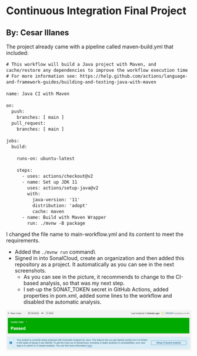 # Continuous Integration Final Project
## By: Cesar Illanes

The project already came with a pipeline called maven-build.yml that included:

```
# This workflow will build a Java project with Maven, and cache/restore any dependencies to improve the workflow execution time
# For more information see: https://help.github.com/actions/language-and-framework-guides/building-and-testing-java-with-maven

name: Java CI with Maven

on:
  push:
    branches: [ main ]
  pull_request:
    branches: [ main ]

jobs:
  build:

    runs-on: ubuntu-latest

    steps:
      - uses: actions/checkout@v2
      - name: Set up JDK 11
        uses: actions/setup-java@v2
        with:
          java-version: '11'
          distribution: 'adopt'
          cache: maven
      - name: Build with Maven Wrapper
        run: ./mvnw -B package
```

I changed the file name to main-workflow.yml and its content to meet the requirements.
* Added the ```./mvnw run``` command\
* Signed in into SonalCloud, create an organization and then added this repository as a project. It automatically as you can see in the next screenshots.
  * As you can see in the picture, it recommends to change to the CI-based analysis, so that was my next step.
  * I set-up the SONAT_TOKEN secret in GitHub Actions, added properties in pom.xml, added some lines to the workflow and disabled the automatic analysis.
<img width="1042" alt="sonarcloud-automatic-screenshot" src="./screenshots/sonarcloud-automatic.png">
  